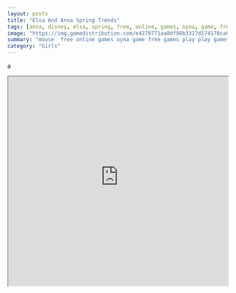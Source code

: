 ```yaml
---
layout: posts
title: "Elsa And Anna Spring Trends"
tags: [anna, disney, elsa, spring, free, online, games, oyna, game, free, games, play, play, games]
image: "https://img.gamedistribution.com/e4270771aa8df98b3317d174170ca046.jpg"
summary: "mouse  free online games oyna game free games play play games"
category: "Girls"
---
```


a

<iframe width="100%" height="480px;" src="https://flash.gamedistribution.com?game=e4270771aa8df98b3317d174170ca046"></iframe>